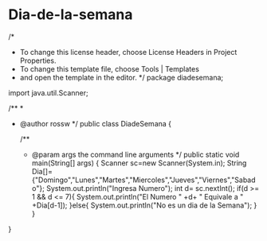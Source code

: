 # Dia-de-la-semana

/*
 * To change this license header, choose License Headers in Project Properties.
 * To change this template file, choose Tools | Templates
 * and open the template in the editor.
 */
package diadesemana;

import java.util.Scanner;

/**
 *
 * @author rossw
 */
public class DiadeSemana {

    /**
     * @param args the command line arguments
     */
    public static void main(String[] args) {
        Scanner sc=new Scanner(System.in);
        String Dia[]={"Domingo","Lunes","Martes","Miercoles","Jueves","Viernes","Sabado"};
        System.out.println("Ingresa Numero");
        int d= sc.nextInt();
        if(d >= 1 && d <= 7){
            System.out.println("El Numero " +d+ " Equivale a " +Dia[d-1]);
        }else{
            System.out.println("No es un dia de la Semana");
        }
    }
    
}

